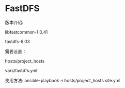 # FastDFS

版本介绍:

libfastcommon-1.0.41

fastdfs-6.03

需要设置：

hosts/project_hosts

vars/fastdfs.yml

使用方法:
ansible-playbook -i hosts/project_hosts site.yml
